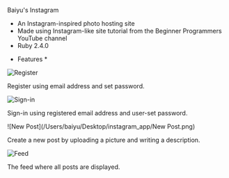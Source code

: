 Baiyu's Instagram

- An Instagram-inspired photo hosting site
- Made using Instagram-like site tutorial from the Beginner Programmers YouTube channel
- Ruby 2.4.0

* Features *

![Register](/Users/baiyu/Desktop/instagram_app/Register.png)

Register using email address and set password.


![Sign-in](/Users/baiyu/Desktop/instagram_app/Sign-in.png)

Sign-in using registered email address and user-set password.


![New Post](/Users/baiyu/Desktop/instagram_app/New Post.png)

Create a new post by uploading a picture and writing a description.


![Feed](/Users/baiyu/Desktop/instagram_app/Feed.png)

The feed where all posts are displayed.



